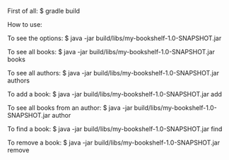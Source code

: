 First of all:
$ gradle build


How to use:

To see the options:
$ java -jar build/libs/my-bookshelf-1.0-SNAPSHOT.jar

To see all books:
$ java -jar build/libs/my-bookshelf-1.0-SNAPSHOT.jar books

To see all authors:
$ java -jar build/libs/my-bookshelf-1.0-SNAPSHOT.jar authors

To add a book:
$ java -jar build/libs/my-bookshelf-1.0-SNAPSHOT.jar add

To see all books from an author:
$ java -jar build/libs/my-bookshelf-1.0-SNAPSHOT.jar author

To find a book:
$ java -jar build/libs/my-bookshelf-1.0-SNAPSHOT.jar find

To remove a book:
$ java -jar build/libs/my-bookshelf-1.0-SNAPSHOT.jar remove